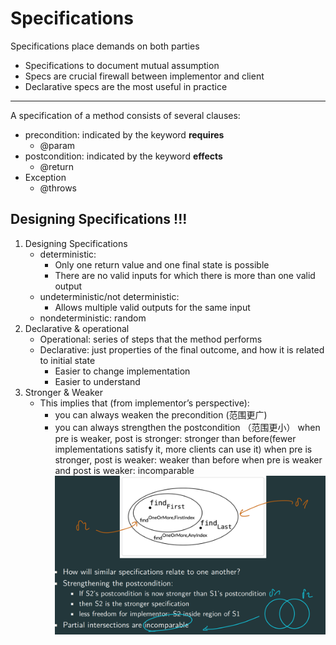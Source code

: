 # Specifications
Specifications place demands on both parties

+ Specifications to document mutual assumption
+ Specs are crucial firewall between implementor and client
+ Declarative specs are the most useful in practice
---
A specification of a method consists of several clauses:
+ precondition: indicated by the keyword **requires**
  + @param
+ postcondition: indicated by the keyword **effects**
  + @return
+ Exception
  + @throws

## Designing Specifications !!!
1. Designing Specifications
   + deterministic:
     + Only one return value and one final state is possible
     + There are no valid inputs for which there is more than one valid output
   + undeterministic/not deterministic:
     + Allows multiple valid outputs for the same input
   + nondeterministic: random
2. Declarative & operational
   + Operational: series of steps that the method performs
   + Declarative: just properties of the final outcome, and how it is related to initial state
     + Easier to change implementation
     + Easier to understand
3. Stronger & Weaker
   + This implies that (from implementor’s perspective):
     + you can always weaken the precondition (范围更广)
     + you can always strengthen the postcondition （范围更小）
    when pre is weaker, post is stronger: stronger than before(fewer implementations satisfy it, more clients can use it)
    when pre is stronger, post is weaker: weaker than before
    when pre is weaker and post is weaker: incomparable
    ![Specifications](img/specifications.png)
